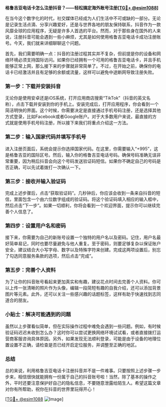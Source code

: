 **格鲁吉亚电话卡怎么注册抖音？——轻松搞定海外账号注册[[TG💪+ @esim1088](https://t.me/s/esim1088)]**

在当今这个数字化的时代，社交媒体已经成为人们生活中不可或缺的一部分。无论是记录生活点滴、分享兴趣爱好，还是与世界各地的朋友保持联系，抖音作为一款风靡全球的应用程序，无疑是许多人首选的平台。然而，对于那些身在国外的人来说，注册抖音可能会遇到一些小麻烦，尤其是如何使用格鲁吉亚电话卡成功注册账号。今天，我们就来详细聊聊这个问题。

首先，我们需要明确一点：抖音的注册过程其实并不复杂，但前提是你的设备和网络环境必须支持国际访问。如果你已经拥有一个可用的格鲁吉亚电话卡，并且手机能够正常上网，那么接下来的步骤就非常简单了。不过，在开始之前，确保你的电话卡已经激活并且有足够的余额或流量，这样可以避免中途断网导致注册失败。

### 第一步：下载并安装抖音

无论你是使用安卓还是iOS系统，打开应用商店搜索“TikTok”（抖音的英文名称），点击下载并安装到你的手机上。安装完成后，打开应用程序，你会看到一个简洁明快的界面。这个时候，你需要决定是直接通过手机号码注册，还是选择其他方式登录，比如Facebook或者Google账户。对于大多数用户来说，最直接的方式就是使用手机号码注册，所以接下来我们将重点介绍这一方法。

### 第二步：输入国家代码并填写手机号

进入注册页面后，系统会提示你选择国家代码。在这里，你需要输入“+995”，这是格鲁吉亚的国际区号。然后，输入你的格鲁吉亚电话号码。确保号码准确无误非常重要，因为稍后抖音会向这个号码发送验证码短信。如果你不确定自己的号码是否正确，可以先试着拨打一次确认一下。

### 第三步：接收并输入验证码

完成上述步骤后，点击“获取验证码”。几秒钟后，你应该会收到一条来自抖音的短信，里面包含一个由六位数字组成的验证码。将这个验证码填入相应的输入框中，然后点击“下一步”。如果一切顺利，你将会看到一个欢迎界面，提示你可以继续完善个人信息了。

### 第四步：设置用户名和密码

接下来，你需要为自己的新账号设置一个独特的用户名以及密码。记住，用户名最好简单易记，同时也要尽量避免与他人重复。至于密码，则要足够复杂以保证账户安全，建议结合大小写字母、数字以及特殊字符来创建。完成这两项设置后，别忘了勾选同意服务条款的选项，然后点击“完成”。

### 第五步：完善个人资料

为了让你的抖音账号看起来更加真实和有趣，建议花点时间去完善个人资料。你可以上传一张清晰的照片作为头像，编辑一段简短有趣的自我介绍，还可以添加背景图片等元素。此外，还可以关注一些感兴趣的话题标签，这样有助于快速找到志同道合的朋友。

### 小贴士：解决可能遇到的问题

虽然以上步骤看似简单，但在实际操作过程中难免会遇到一些问题。例如，有时候验证码迟迟未收到怎么办？这时你可以尝试更换网络环境试试看，或者直接拨打运营商客服咨询具体原因。另外，如果发现无法顺利登录，可能是由于设备的地理位置设置不正确，请检查是否已经开启定位服务，并调整至正确的地区。

### 总结

总的来说，利用格鲁吉亚电话卡注册抖音并不是一件难事。只要按照上述步骤一步步来，相信很快就能拥有一份属于自己的抖音账号啦！当然，除了基本的操作之外，平时还要注意保护好自己的隐私信息，不要随意泄露给陌生人。希望这篇文章对你有所帮助，祝你在抖音的世界里玩得开心！

[[TG💪+ @esim1088](https://t.me/s/esim1088) ![Image](https://i.postimg.cc/4NQfJmqS/Snipaste-2025-05-13-00-14-12.png)]